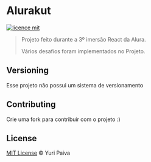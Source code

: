 # Alurakut

[![licence mit](https://img.shields.io/badge/licence-MIT-blue.svg)](https://github.com/afonsopacifer/open-source-boilerplate/blob/master/LICENSE.md)

> Projeto feito durante a 3º imersão React da Alura.
> 
> Vários desafios foram implementados no Projeto.

## Versioning

Esse projeto não possui um sistema de versionamento

## Contributing

Crie uma fork para contribuir com o projeto :)

## License
[MIT License](https://github.com/afonsopacifer/open-source-boilerplate/blob/master/LICENSE.md) © Yuri Paiva
